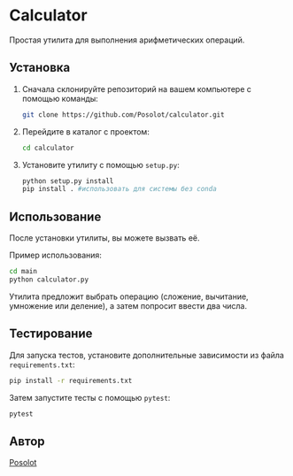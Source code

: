 # Calculator

Простая утилита для выполнения арифметических операций.

## Установка

1. Сначала склонируйте репозиторий на вашем компьютере с помощью команды:

    ```bash
    git clone https://github.com/Posolot/calculator.git
    ```

2. Перейдите в каталог с проектом:

    ```bash
    cd calculator
    ```

3. Установите утилиту с помощью `setup.py`:

    ```bash
    python setup.py install
    pip install . #использовать для системы без conda
    ```

## Использование

После установки утилиты, вы можете вызвать её.

Пример использования:
```bash
cd main
python calculator.py
```

Утилита предложит выбрать операцию (сложение, вычитание, умножение или деление), а затем попросит ввести два числа.

## Тестирование

Для запуска тестов, установите дополнительные зависимости из файла `requirements.txt`:

```bash
pip install -r requirements.txt
```

Затем запустите тесты с помощью `pytest`:

```bash
pytest
```

## Автор

[Posolot](https://github.com/Posolot)

